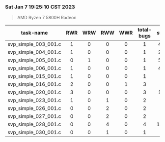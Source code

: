 ### Sat Jan  7 19:25:10 CST 2023
> AMD   Ryzen   7   5800H Radeon

| task-name | RWR | WRW | RWW | WWR | total-bugs| state | total time(ms) |
| :---: | :---: | :---: | :---: | :---: | :---: | :---: | :---: | 
| svp_simple_003_001.c | 1 | 0 | 0 | 0 | 1 | 448 | 315 |
| svp_simple_004_001.c | 1 | 0 | 0 | 0 | 1 | 207 | 108 |
| svp_simple_005_001.c | 0 | 1 | 0 | 0 | 1 | 500 | 333 |
| svp_simple_006_001.c | 1 | 0 | 0 | 0 | 1 | 462 | 331 |
| svp_simple_015_001.c | 1 | 0 | 0 | 0 | 1 | 55 | 76 |
| svp_simple_016_001.c | 2 | 0 | 0 | 1 | 3 | 39 | 73 |
| svp_simple_020_001.c | 3 | 0 | 0 | 0 | 3 | 132 | 208 |
| svp_simple_023_001.c | 1 | 0 | 1 | 0 | 2 | 56 | 62 |
| svp_simple_026_001.c | 0 | 0 | 2 | 0 | 2 | 89 | 94 |
| svp_simple_027_001.c | 0 | 0 | 2 | 0 | 2 | 74 | 78 |
| svp_simple_028_001.c | 0 | 0 | 4 | 0 | 4 | 1441 | 490 |
| svp_simple_030_001.c | 0 | 0 | 1 | 0 | 1 | 88 | 79 |

